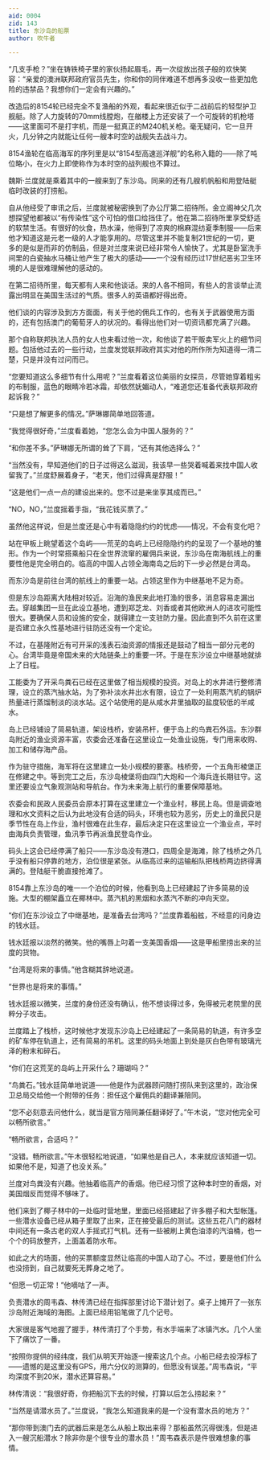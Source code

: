 ```yaml
---
aid: 0004
zid: 143
title: 东沙岛的船票
author: 吹牛者

---
```




  “几支手枪？”坐在铸铁椅子里的家伙扬起眉毛，再一次绽放出孩子般的欢快笑容：“亲爱的澳洲联邦政府官员先生，你和你的同伴难道不想再多没收一些更加危险的违禁品？我想你们一定会有兴趣的。”

  改造后的8154轮已经完全不复渔船的外观，看起来很近似于二战前后的轻型护卫舰艇。除了人力旋转的70mm线膛炮，在艏楼上方还安装了一个可旋转的机枪塔——这里面可不是打字机，而是一挺真正的M240机关枪。毫无疑问，它一旦开火，几分钟之内就能让任何一艘本时空的战舰失去战斗力。

  8154渔轮在临高海军的序列里是以“8154型高速巡洋舰”的名称入籍的——除了吨位略小，在火力上即使称作为本时空的战列舰也不算过。

  魏斯·兰度就是乘着其中的一艘来到了东沙岛。同来的还有几艘机帆船和用登陆艇临时改装的打捞船。

  自从他经受了审讯之后，兰度就被秘密换到了办公厅第二招待所。金立阁神父几次想探望他都被以“有传染性”这个可怕的借口给挡住了。他在第二招待所里享受舒适的软禁生活。有很好的伙食，热水澡，他得到了凉爽的棉麻混纺夏季制服——后来他才知道这是元老一级的人才能享用的。尽管这里并不能复制21世纪的一切，更多的是似是而非的仿制品，但是对兰度来说已经非常令人愉快了。尤其是卧室洗手间里的白瓷抽水马桶让他产生了极大的感动——一个没有经历过17世纪恶劣卫生环境的人是很难理解他的感动的。

  在第二招待所里，每天都有人来和他谈话。来的人各不相同，有些人的言谈举止流露出明显在美国生活过的气质。很多人的英语都好得出奇。

  他们谈的内容涉及到方方面面，有关于他的佣兵工作的，也有关于武器使用方面的，还有包括澳门的葡萄牙人的状况的。看得出他们对一切资讯都充满了兴趣。

  那个自称联邦执法人员的女人也来看过他一次，和他谈了若干贩卖军火上的细节问题。包括他过去的一些行动，兰度发觉联邦政府其实对他的所作所为知道得一清二楚，只是并没有过问而已。

  “您要知道这么多细节有什么用呢？”兰度看着这位美丽的女探员，尽管她穿着粗劣的布制服，蓝色的眼睛冷若冰霜，却依然妩媚动人，“难道您还准备代表联邦政府起诉我？”

  “只是想了解更多的情况。”萨琳娜简单地回答道。

  “我觉得很好奇，”兰度看着她，“您怎么会为中国人服务的？”

  “和你差不多。”萨琳娜无所谓的耸了下肩，“还有其他选择么？”

  “当然没有，早知道他们的日子过得这么滋润，我该早一些哭着喊着来找中国人收留我了。”兰度舒展着身子，“老天，他们过得真是舒服！”

  “这是他们一点一点的建设出来的。您不过是来坐享其成而已。”

  “NO，NO，”兰度摇着手指，“我花钱买票了。”

  虽然他这样说，但是兰度还是心中有着隐隐约约的忧虑——情况，不会有变化吧？

  站在甲板上眺望着这个岛屿——荒芜的岛屿上已经隐隐约约的呈现了一个基地的雏形。作为一个时常搭乘船只在全世界流窜的雇佣兵来说，东沙岛在南海航线上的重要性他是完全明白的。临高的中国人占领全海南岛之后的下一步必然是台湾岛。

  而东沙岛是前往台湾的航线上的重要一站。占领这里作为中继基地不足为奇。

  但是东沙岛距离大陆相对较近。沿海的渔民来此地打渔的很多，消息容易走漏出去。穿越集团一旦在此设立基地，遭到郑芝龙、刘香或者其他欧洲人的进攻可能性很大。要确保人员和设施的安全，就得建立一支驻防力量。因此直到不久前在这里是否建立永久性基地进行驻防还没有一个定论。

  不过，在基隆附近有可开采的浅表石油资源的情报还是鼓动了相当一部分元老的心。台湾毕竟是帝国未来的大陆链条上的重要一环。于是在东沙设立中继基地就排上了日程。

  工能委为了开采鸟粪石已经在这里做了相当规模的投资。对岛上的水井进行整修清理，设立的蒸汽抽水站，为了弥补淡水井出水有限，设立了一处利用蒸汽机的锅炉热量进行蒸馏制淡的淡水站。这个站使用的是从咸水井里抽取的盐度较低的半咸水。

  岛上已经铺设了简易轨道，架设栈桥，安装吊杆，便于岛上的鸟粪石外运。东沙群岛附近的渔业资源丰富，农委会还准备在这里设立一处渔业设施，专门用来收购、加工和储存海产品。

  作为驻守措施，海军将在这里建立一处小规模的要塞。栈桥旁，一个五角形棱堡正在修建之中。等到完工之后，东沙岛棱堡将由四门大炮和一个海兵连长期驻守。这里还要设立气象观测站和导航台。作为未来海上航行的重要保障基地。

  农委会和民政人民委员会原本打算在这里建立一个渔业村，移民上岛。但是调查地理和水文资料之后认为此地没有合适的码头，环境也较为恶劣，历史上的渔民只是季节性在岛上作业，渔村很难在此生存，最后决定只在这里设立一个渔业点，平时由海兵负责管理，鱼汛季节再派渔民登岛作业。

  码头上这会已经停满了船只——东沙岛没有港口，四周全是海滩，除了栈桥之外几乎没有船只停靠的地方，泊位很是紧张。从临高过来的运输船队把栈桥两边挤得满满的。登陆艇干脆直接抢滩了。

  8154靠上东沙岛的唯一一个泊位的时候，他看到岛上已经建起了许多简易的设施。大型的棚架矗立在椰林中。蒸汽机的黑烟和水蒸汽不断的冲向天空。

  “你们在东沙设立了中继基地，是准备去台湾吗？”兰度靠着船舷，不经意的问身边的钱水廷。

  钱水廷报以淡然的微笑。他的嘴唇上叼着一支美国香烟——这是甲船里捞出来的兰度的货物。

  “台湾是将来的事情。”他含糊其辞地说道。

  “世界也是将来的事情。”

  钱水廷报以微笑，兰度的身份还没有确认，他不想谈得过多，免得被元老院里的民粹分子攻击。

  兰度踏上了栈桥，这时候他才发现东沙岛上已经建起了一条简易的轨道，有许多空的矿车停在轨道上，还有简易的吊机。这里的码头地面上到处是灰白色带有玻璃光泽的粉末和碎石。

  “你们在这荒芜的岛屿上开采什么？珊瑚吗？”

  “鸟粪石。”钱水廷简单地说道——他是作为武器顾问随打捞队来到这里的，政治保卫总局交给他一个附带的任务：担任这个雇佣兵的翻译兼陪同。

  “您不必刻意去问他什么，就当是官方陪同兼任翻译好了。”午木说，“您对他完全可以畅所欲言。”

  “畅所欲言，合适吗？”

  “没错。畅所欲言。”午木很轻松地说道，“如果他是自己人，本来就应该知道一切。如果他不是，知道了也没关系。”

  兰度对鸟粪没有兴趣。他抽着临高产的香烟。他已经习惯了这种本时空的香烟，对美国烟反而觉得不够味了。

  他们来到了椰子林中的一处临时营地里，里面已经搭建起了许多棚子和大型帐篷。一些潜水设备已经从箱子里取了出来，正在接受最后的测试。这些五花八门的器材中间还有一条古老的双人手摇式打气机。还有一些被刷上黄色油漆的汽油桶，也一个个的码放整齐，上面盖着防水布。

  如此之大的场面，他的买票额度显然让临高的中国人动了心。不过，要是他们什么也没捞到，自己就要死无葬身之地了。

  “但愿一切正常！”他嘀咕了一声。

  负责潜水的周韦森、林传清已经在指挥部里讨论下潜计划了。桌子上摊开了一张东沙岛附近海域的海图。上面已经用铅笔做了几个记号。

  大家很是客气地握了握手，林传清打了个手势，有水手端来了冰镇汽水。几个人坐下了痛饮了一番。

  “按照你提供的经纬度，我们从明天开始逐一搜索这几个点。小船已经去投浮标了——遗憾的是这里没有GPS，用六分仪的测算的，但愿没有误差。”周韦森说，“平均深度不到20米，潜水还算容易。”

  林传清说：“我很好奇，你把船沉下去的时候，打算以后怎么捞起来？”

  “当然是请潜水员了。”兰度说，“我怎么知道我来的是一个没有潜水员的地方？”

  “那你带到澳门去的武器后来是怎么从船上取出来得？那船虽然沉得很浅，但是进入一艘沉船潜水？除非你是个很专业的潜水员！”周韦森表示是件很难想象的事情。



